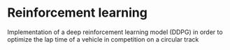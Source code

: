 # Reinforcement learning
 
Implementation of a deep reinforcement learning model (DDPG) in order to optimize the lap time of a vehicle in competition on a circular track
